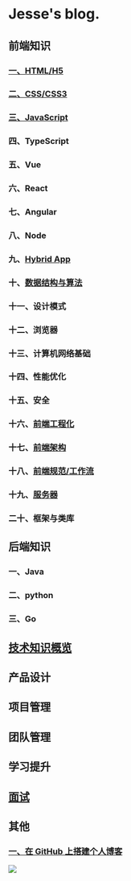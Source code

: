 # Jesse's blog.

## 前端知识

### [一、HTML/H5](./1.HTML/index.md)

### [二、CSS/CSS3](./2.CSS/index.md)

### [三、JavaScript](./3.JavaScript/index.md)

### 四、TypeScript

### 五、Vue

### 六、React

### 七、Angular

### 八、Node

### 九、[Hybrid App](9.Hybrid%20App/index.md)

### 十、[数据结构与算法](9.数据结构与算法/index.md)

### 十一、设计模式

### 十二、浏览器

### 十三、计算机网络基础

### 十四、性能优化

### 十五、安全

### 十六、[前端工程化](./15.前端工程化/index.md)

### 十七、[前端架构](./14.前端架构/index.md)

### 十八、[前端规范/工作流](./16.前端规范/index.md)

### 十九、[服务器](18.服务器/index.md)

### 二十、框架与类库

## 后端知识

### 一、Java

### 二、python

### 三、Go

## [技术知识概览](技术知识概览/index.md)

## 产品设计

## 项目管理

## 团队管理

## 学习提升

## [面试](面试/index.md)

## 其他

### [一、在 GitHub 上搭建个人博客](其他/1.在GitHub上搭建个人博客/index.md)

![](../blog/images/前端知识图谱.awebp)
